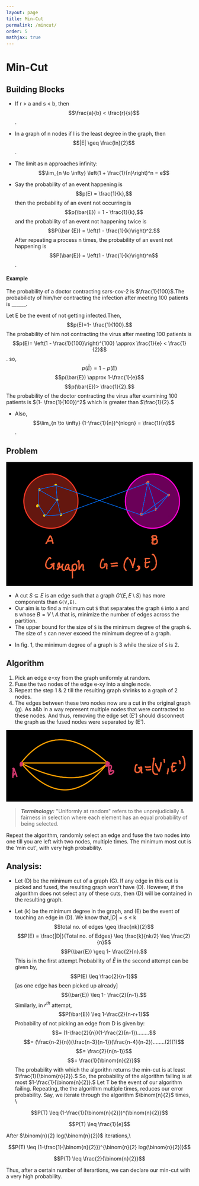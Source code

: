 ```yaml
---
layout: page
title: Min-Cut
permalink: /mincut/
order: 5
mathjax: true
---
```



# Min-Cut 
## Building Blocks 
- If r > a and s < b, then $$\frac{a}{b} < \frac{r}{s}$$.

- In a graph of n nodes if l is the least degree in the graph, then $$|E| \geq \frac{ln}{2}$$.

- The limit as n approaches infinity:
  $$\lim_{n \to \infty} \left(1 + \frac{1}{n}\right)^n = e$$

- Say the probability of an event happening is $$p(E) = \frac{1}{k},$$ then the probability of an event not occurring is $$p(\bar{E}) = 1 - \frac{1}{k},$$ and the probability of an event not happening twice is $$P(\bar {E}) = \left(1 - \frac{1}{k}\right)^2.$$After repeating a process n times, the probability of an event not happening is $$P(\bar{E}) = \left(1 - \frac{1}{k}\right)^n$$.

#### Example
The probability of a doctor contracting sars-cov-2 is $\frac{1}{100}$.The probabilioty of him/her contracting the infection after meeting 100 patients is ______. 

Let E be the event of not getting infected.Then, $$p(E)=1- \frac{1}{100}.$$The probability of him not contracting the virus after meeting 100 patients is $$p(E)= \left(1 - \frac{1}{100}\right)^{100} \approx \frac{1}{e} < \frac{1}{2}$$.
so, $$p(\bar{E})=1-p(E)$$ $$p(\bar{E}) \approx 1-\frac{1}{e}$$ $$p(\bar{E})> \frac{1}{2}.$$
The probability of the doctor contracting the virus after examining 100 patients is $(1- \frac{1}{100})^2$ which is greater than $\frac{1}{2}.$




- Also, $$\lim_{n \to \infty} (1-\frac{1}{n})^{nlogn} = \frac{1}{n}$$.

## Problem

![Alt text](https://raw.githubusercontent.com/Yat-98/Image/main/min.jpg "FIG (i)")
- A cut $S \subseteq E$ is an edge such that a graph $G'(E,E \setminus S)$ has more components than `G(V,E)`.
- Our aim is to find a minimum cut `S` that separates the graph `G` into `A` and `B` whose $B = V \setminus A$ that is, minimize the number of edges across the partition.
- The upper bound for the size of `S` is the minimum degree of the graph `G`. The size of `S` can never exceed the minimum degree of a graph.

* In fig. 1, the minimum degree of a graph is 3 while the size of `S` is 2.

## Algorithm

1. Pick an edge e=xy from the graph uniformly at random.
2. Fuse the two nodes of the edge e-xy into a single node.
3. Repeat the step 1 & 2 till the resulting graph shrinks to a graph of 2 nodes.
4. The edges between these two nodes now are a cut in the original graph \(g\). As a&b in a way represent multiple nodes that were contracted to these nodes. And thus, removing the edge set \(E'\) should disconnect the graph as the fused nodes were separated by \(E'\).

![Alt text](https://raw.githubusercontent.com/Yat-98/Image/main/fuse.jpg "FIG (ii)")

>**_Terminology:_** "Uniformly at random" refers to the unprejudicially & fairness in selection where each element has an equal probability of being selected.

Repeat the algorithm, randomly select an edge and fuse the two nodes into one till you are left with two nodes, multiple times. The minimum most cut is the 'min cut', with very high probability.

## Analysis:
- Let \(D\) be the minimum cut of a graph \(G\). If any edge in this cut is picked and fused, the resulting graph won't have \(D\). However, if the algorithm does not select any of these cuts, then \(D\) will be contained in the resulting graph.
                                                                                                                                                                  
- Let \(k\) be the minimum degree in the graph, and \(E\) be the event of touching an edge in \(D\). We know that,$|D|=s$ $\leq$ k $$total no. of edges \geq \frac{nk}{2}$$ 
$$P(E) = \frac{|D|}{Total no. of Edges} \leq \frac{k}{nk/2} \leq \frac{2}{n}$$
$$P(\bar{E}) \geq 1- \frac{2}{n}.$$
This is in the first attempt.Probability of $\bar{E}$ in the second attempt can be given by, $$P(E) \leq \frac{2}{n-1}$$ [as one edge has been picked up already] 
$$(\bar{E}) \leq 1- \frac{2}{n-1}.$$ Similarly, in $r^{th}$ attempt, 
$$P(\bar{E}) \leq 1-\frac{2}{n-r+1}$$
Probability of not picking an edge from D is given by: $$= (1-\frac{2}{n})(1-\frac{2}{n-1})........$$ $$= (\frac{n-2}{n})(\frac{n-3}{n-1})(\frac{n-4}{n-2})........(2)(1)$$ $$= \frac{2}{n(n-1)}$$ $$= \frac{1}{\binom{n}{2}}$$
The probability with which the algorithn returns the min-cut is at least $\frac{1}{\binom{n}{2}}.$ So, the probability of the algorithm failing is at most $1-\frac{1}{\binom{n}{2}}.$ Let T be the event of our algorithm failing. Repeating, the the algorithm multiple times, reduces our error probability. Say, we iterate through the algorithm $\binom{n}{2}$ times, \
 
$$P(T) \leq (1-\frac{1}{\binom{n}{2}})^{\binom{n}{2}}$$

$$P(T) \leq \frac{1}{e}$$

After $\binom{n}{2} log(\binom{n}{2})$ iterations,\

$$P(T) \leq (1-\frac{1}{\binom{n}{2}})^{\binom{n}{2} log(\binom{n}{2})}$$

$$P(T) \leq \frac{2}{\binom{n}{2}}$$

Thus, after a certain number of iterartions, we can declare our min-cut with a very high probability.
